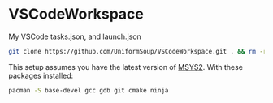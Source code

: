 # VSCodeWorkspace
My VSCode tasks.json, and launch.json

```bash
git clone https://github.com/UniformSoup/VSCodeWorkspace.git . && rm -rf .git LICENSE README.md
```

This setup assumes you have the latest version of [MSYS2](https://msys2.org/#installation).
With these packages installed:
```bash
pacman -S base-devel gcc gdb git cmake ninja
```
